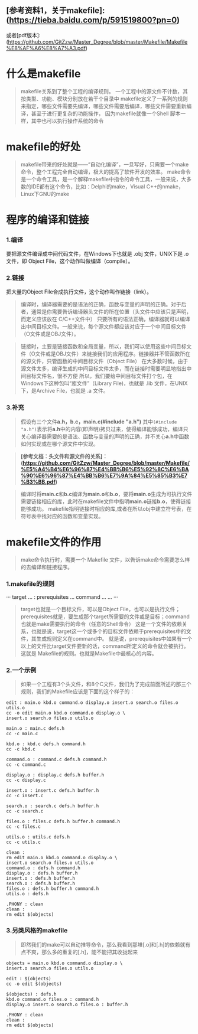 ## [参考资料1，关于makefile]:(https://tieba.baidu.com/p/591519800?pn=0)
或者[pdf版本]:(https://github.com/GitZzw/Master_Degree/blob/master/Makefile/Makefile%E8%AF%A6%E8%A7%A3.pdf)

# 什么是makefile
> makefile关系到了整个工程的编译规则。
> 一个工程中的源文件不计数，其按类型、功能、模块分别放在若干个目录中
> makefile定义了一系列的规则来指定，哪些文件需要先编译，哪些文件需要后编译，哪些文件需要重新编译，甚至于进行更复杂的功能操作，
> 因为makefile就像一个Shell 脚本一样，其中也可以执行操作系统的命令

# makefile的好处
> makefile带来的好处就是——“自动化编译”，一旦写好，只需要一个make命令，整个工程完全自动编译，极大的提高了软件开发的效率。
> make命令是一个命令工具，是一个解释makefile中指令的命令工具，一般来说，大多数的IDE都有这个命令，比如：Delphi的make，Visual C++的nmake，Linux下GNU的make

# 程序的编译和链接

### 1.编译
要把源文件编译成中间代码文件，在Windows下也就是 .obj 文件，UNIX下是 .o 文件，即 Object File，这个动作叫做编译（compile）。

### 2.链接
把大量的Object File合成执行文件，这个动作叫作链接（link）。

> 编译时，编译器需要的是语法的正确，函数与变量的声明的正确。对于后者，通常是你需要告诉编译器头文件的所在位置（头文件中应该只是声明，而定义应该放在 C/C++文件中）
只要所有的语法正确，编译器就可以编译出中间目标文件。一般来说，每个源文件都应该对应于一个中间目标文件（O文件或是OBJ文件）。

> 链接时，主要是链接函数和全局变量，所以，我们可以使用这些中间目标文件（O文件或是OBJ文件）来链接我们的应用程序。链接器并不管函数所在的源文件，只管函数的中间目标文件（Object File）
> 在大多数时候，由于源文件太多，编译生成的中间目标文件太多，而在链接时需要明显地指出中间目标文件名，很不方便
> 所以，我们要给中间目标文件打个包，在Windows下这种包叫“库文件”（Library File)，也就是 .lib 文件，在UNIX下，是Archive File，也就是 .a 文件。

### 3.补充
> 假设有三个文件**a.h，b.c，main.c(#include "a.h")**
> 其中`(#include "a.h")`表示将**a.h**中的内容(即声明)拷贝过来，使得编译能够成功，编译只关心编译器需要的是语法、函数与变量的声明的正确，并不关心**a.h**中函数如何实现或在哪个源文件中实现。

> **[参考文档：头文件和源文件的关系]：(https://github.com/GitZzw/Master_Degree/blob/master/Makefile/%E5%A4%B4%E6%96%87%E4%BB%B6%E5%92%8C%E6%BA%90%E6%96%87%E4%BB%B6%E7%9A%84%E5%85%B3%E7%B3%BB.pdf)**


> 编译时将**main.c**和**b.c**编译为**main.o**和**b.o**，要将**main.o**生成为可执行文件需要链接相应的库，此时在makefile文件中指明**main.o**链接**b.o**，使得链接能够成功。
> makefile指明链接时相应的库,或者在所以obj中建立符号表，在符号表中找对应的函数和变量实现。


# makefile文件的作用
> make命令执行时，需要一个 Makefile 文件，以告诉make命令需要怎么样的去编译和链接程序。

### 1.makefile的规则
···
target ... : prerequisites ...
command
...
...
···

> target也就是一个目标文件，可以是Object File，也可以是执行文件；prerequisites就是，要生成那个target所需要的文件或是目标；command也就是make需要执行的命令（任意的Shell命令）
> 这是一个文件的依赖关系，也就是说，target这一个或多个的目标文件依赖于prerequisites中的文件，其生成规则定义在command中。
> 就是说，prerequisites中如果有一个以上的文件比target文件要新的话，command所定义的命令就会被执行。这就是 Makefile的规则。也就是Makefile中最核心的内容。

### 2.一个示例
> 如果一个工程有3个头文件，和8个C文件，我们为了完成前面所述的那三个规则，我们的Makefile应该是下面的这个样子的：
```
edit : main.o kbd.o command.o display.o insert.o search.o files.o utils.o
cc -o edit main.o kbd.o command.o display.o \
insert.o search.o files.o utils.o

main.o : main.c defs.h
cc -c main.c

kbd.o : kbd.c defs.h command.h
cc -c kbd.c

command.o : command.c defs.h command.h
cc -c command.c

display.o : display.c defs.h buffer.h
cc -c display.c

insert.o : insert.c defs.h buffer.h
cc -c insert.c

search.o : search.c defs.h buffer.h
cc -c search.c

files.o : files.c defs.h buffer.h command.h
cc -c files.c

utils.o : utils.c defs.h
cc -c utils.c

clean :
rm edit main.o kbd.o command.o display.o \
insert.o search.o files.o utils.o
command.o : defs.h command.h
display.o : defs.h buffer.h
insert.o : defs.h buffer.h
search.o : defs.h buffer.h
files.o : defs.h buffer.h command.h
utils.o : defs.h

.PHONY : clean
clean :
rm edit $(objects)
```

### 3.另类风格的makefile
> 即然我们的make可以自动推导命令，那么我看到那堆[.o]和[.h]的依赖就有点不爽，那么多的重复的[.h]，能不能把其收拢起来
```
objects = main.o kbd.o command.o display.o \
insert.o search.o files.o utils.o

edit : $(objects)
cc -o edit $(objects)

$(objects) : defs.h
kbd.o command.o files.o : command.h
display.o insert.o search.o files.o : buffer.h

.PHONY : clean
clean :
rm edit $(objects)
```

